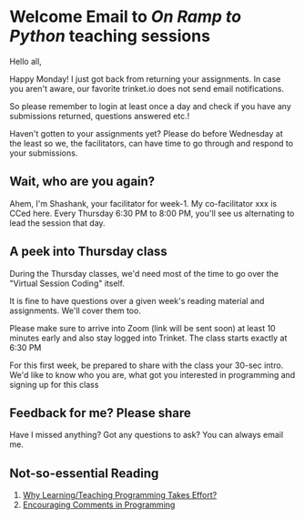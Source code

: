 # Welcome Email to _On Ramp to Python_ teaching sessions

Hello all,

Happy Monday! I just got back from returning your assignments. In case you aren't aware, our favorite trinket.io does not send email notifications.

So please remember to login at least once a day and check if you have any submissions returned, questions answered etc.!

Haven't gotten to your assignments yet? Please do before Wednesday at the least so we, the facilitators, can have time to go through and respond to your submissions.

## Wait, who are you again?

Ahem, I'm Shashank, your facilitator for week-1. My co-facilitator xxx is CCed here.
Every Thursday 6:30 PM to 8:00 PM, you'll see us alternating to lead the session that day.

## A peek into Thursday class

During the Thursday classes, we'd need most of the time to go over the "Virtual Session Coding" itself.

It is fine to have questions over a given week's reading material and assignments.
We'll cover them too.

Please make sure to arrive into Zoom (link will be sent soon) at least 10 minutes early and also stay logged into Trinket. The class starts exactly at 6:30 PM

For this first week, be prepared to share with the class your 30-sec intro. We'd like to know who you are, what got you interested in programming and signing up for this class

## Feedback for me? Please share

Have I missed anything? Got any questions to ask? You can always email me.

## Not-so-essential Reading

1. [Why Learning/Teaching Programming Takes Effort?](https://blog.fossterer.com/Technical/why-learning-teaching-programming-takes-effort.html)
2. [Encouraging Comments in Programming](https://blog.fossterer.com/Technical/encouraging-commenting-in-python-programming.html)